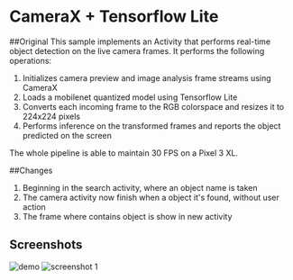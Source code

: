 # CameraX + Tensorflow Lite

##Original
This sample implements an Activity that performs real-time object detection on
the live camera frames. It performs the following operations:
1. Initializes camera preview and image analysis frame streams using CameraX
2. Loads a mobilenet quantized model using Tensorflow Lite
3. Converts each incoming frame to the RGB colorspace and resizes it to 224x224 pixels
4. Performs inference on the transformed frames and reports the object predicted on the screen

The whole pipeline is able to maintain 30 FPS on a Pixel 3 XL.

##Changes
1. Beginning in the search activity, where an object name is taken
2. The camera activity now finish when a object it's found, without user action
3. The frame where contains object is show in new activity

## Screenshots
![demo](screenshots/demo.gif "demo animation")
![screenshot 1](screenshots/screenshot-1.jpg "screenshot 1")

